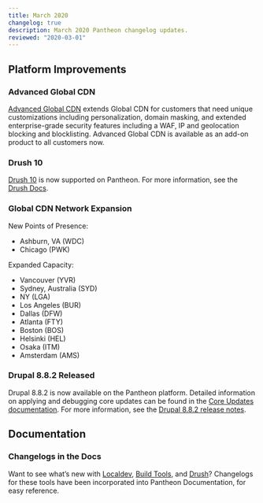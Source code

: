 ```yaml
---
title: March 2020
changelog: true
description: March 2020 Pantheon changelog updates.
reviewed: "2020-03-01"
---
```


## Platform Improvements

### Advanced Global CDN

[Advanced Global CDN](/guides/professional-services/advanced-global-cdn) extends Global CDN for customers that need unique customizations including personalization, domain masking, and extended enterprise-grade security features including a WAF, IP and geolocation blocking and blocklisting. Advanced Global CDN is available as an add-on product to all customers now.

<!-- excerpt -->

### Drush 10

[Drush 10](/guides/drush#changelog) is now supported on Pantheon. For more information, see the [Drush Docs](/guides/drush).

### Global CDN Network Expansion

New Points of Presence:

- Ashburn, VA (WDC)
- Chicago (PWK)

Expanded Capacity:

- Vancouver (YVR)
- Sydney, Australia (SYD)
- NY (LGA)
- Los Angeles (BUR)
- Dallas (DFW)
- Atlanta (FTY)
- Boston (BOS)
- Helsinki (HEL)
- Osaka (ITM)
- Amsterdam (AMS)

### Drupal 8.8.2 Released

Drupal 8.8.2 is now available on the Pantheon platform. Detailed information on applying and debugging core updates can be found in the [Core Updates documentation](/core-updates). For more information, see the [Drupal 8.8.2 release notes](https://www.drupal.org/project/drupal/releases/8.8.2).

## Documentation

### Changelogs in the Docs

Want to see what’s new with [Localdev](/guides/localdev), [Build Tools](/guides/build-tools), and [Drush](/guides/drush#changelog)? Changelogs for these tools have been incorporated into Pantheon Documentation, for easy reference.
